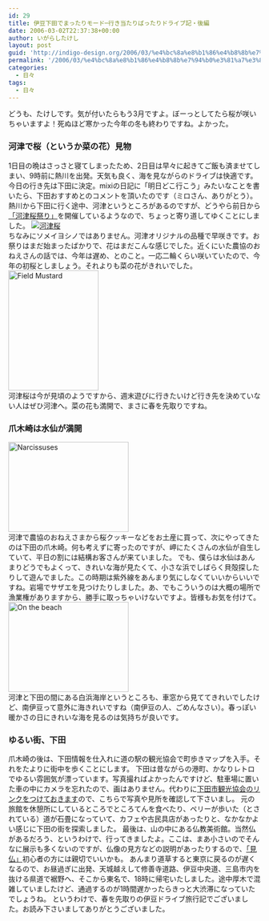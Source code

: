 ```yaml
---
id: 29
title: 伊豆下田でまったりモード─行き当たりばったりドライブ記・後編
date: 2006-03-02T22:37:38+00:00
author: いがらしたけし
layout: post
guid: 'http://indigo-design.org/2006/03/%e4%bc%8a%e8%b1%86%e4%b8%8b%e7%94%b0%e3%81%a7%e3%81%be%e3%81%a3%e3%81%9f%e3%82%8a%e3%83%a2%e3%83%bc%e3%83%89%e2%94%80%e8%a1%8c%e3%81%8d%e5%bd%93%e3%81%9f%e3%82%8a%e3%81%b0%e3%81%a3%e3%81%9f%e3%82%8a/'
permalink: '/2006/03/%e4%bc%8a%e8%b1%86%e4%b8%8b%e7%94%b0%e3%81%a7%e3%81%be%e3%81%a3%e3%81%9f%e3%82%8a%e3%83%a2%e3%83%bc%e3%83%89%e2%94%80%e8%a1%8c%e3%81%8d%e5%bd%93%e3%81%9f%e3%82%8a%e3%81%b0%e3%81%a3%e3%81%9f%e3%82%8a/'
categories:
  - 日々
tags:
  - 日々
---
```

どうも、たけしです。気が付いたらもう3月ですよ。ぼーっとしてたら桜が咲いちゃいますよ！死ぬほど寒かった今年の冬も終わりですね。よかった。

<!--more-->
<h3>河津で桜（というか菜の花）見物</h3>
1日目の晩はさっさと寝てしまったため、2日目は早々に起きてご飯も済ませてしまい、9時前に熱川を出発。天気も良く、海を見ながらのドライブは快適です。
今日の行き先は下田に決定。mixiの日記に「明日どこ行こう」みたいなことを書いたら、下田おすすめとのコメントを頂いたのです（ミロさん、ありがとう）。
熱川から下田に行く途中、河津というところがあるのですが、どうやら前日から<a href="http://www.kawazuzakura.net/" target="_blank">「河津桜祭り」</a>を開催しているようなので、ちょっと寄り道してゆくことにしました。
<a href="http://blog-imgs-29.fc2.com/a/r/m/armadillo75/060211a.jpg" target="_blank"><img src="http://blog-imgs-29.fc2.com/a/r/m/armadillo75/060211as.jpg" alt="河津桜" border="0"></a><br />
ちなみにソメイヨシノではありません。河津オリジナルの品種で早咲きです。お祭りはまだ始まったばかりで、花はまだこんな感じでした。近くにいた農協のおねえさんの話では、今年は遅め、とのこと。一応二輪くらい咲いていたので、今年の初桜としましょう。それよりも菜の花がきれいでした。
<a href="http://www.flickr.com/photos/takeshi81/99525711/" title="Photo Sharing"><img src="http://static.flickr.com/39/99525711_98d6c59909_m.jpg" width="180" height="240" alt="Field Mustard" border="0" /></a><br />
河津桜は今が見頃のようですから、週末遊びに行きたいけど行き先を決めていない人はぜひ河津へ。菜の花も満開で、まさに春を先取りですね。
<h3>爪木崎は水仙が満開</h3>
<a href="http://www.flickr.com/photos/takeshi81/99524028/" title="Photo Sharing"><img src="http://static.flickr.com/43/99524028_2fed2ea052_m.jpg" width="240" height="180" alt="Narcissuses" border="0" /></a><br />
河津で農協のおねえさまから桜クッキーなどをお土産に買って、次にやってきたのは下田の爪木崎。何も考えずに寄ったのですが、岬にたくさんの水仙が自生していて、平日の割には結構お客さんが来ていました。
でも、僕らは水仙はあんまりどうでもよくって、きれいな海が見たくて、小さな浜でしばらく貝殻探したりして遊んでました。この時期は紫外線をあんまり気にしなくていいからいいですね。岩場でサザエを見つけたりしました。あ、でもこういうのは大概の場所で漁業権がありますから、勝手に取っちゃいけないですよ。皆様もお気を付けて。
<a href="http://www.flickr.com/photos/takeshi81/99525268/" title="Photo Sharing"><img src="http://static.flickr.com/41/99525268_197dd75a3b_m.jpg" width="240" height="180" alt="On the beach" border="0" /></a><br />
河津と下田の間にある白浜海岸というところも、車窓から見ててきれいでしたけど、南伊豆って意外に海きれいですね（南伊豆の人、ごめんなさい）。春っぽい暖かさの日にきれいな海を見るのは気持ちが良いです。
<h3>ゆるい街、下田</h3>
爪木崎の後は、下田情報を仕入れに道の駅の観光協会で町歩きマップを入手。それをたよりに街中を歩くことにします。
下田は昔ながらの港町、かなりレトロでゆるい雰囲気が漂っています。写真撮ればよかったんですけど、駐車場に置いた車の中にカメラを忘れたので、画はありません。代わりに<a href="http://shimoda-city.info/" target="_blank">下田市観光協会のリンクをつけておきます</a>ので、こちらで写真や見所を確認して下さいまし。
元の旅館を休憩所にしているところでところてんを食べたり、ペリーが歩いた（とされている）道が石畳になっていて、カフェや古民具店があったりと、なかなかよい感じに下田の街を探索しました。
最後は、山の中にある仏教美術館。当然仏があるだろう、というわけで、行ってきましたよ。ここは、まあ小さいのでそんなに展示も多くないのですが、仏像の見方などの説明があったりするので、<a href="http://hotwired.goo.ne.jp/culture/ekenbutsuki/" target="_blank">「見仏」</a>初心者の方には親切でいいかも。
あんまり道草すると東京に戻るのが遅くなるので、お昼過ぎに出発、天城越えして修善寺道路、伊豆中央道、三島市内を抜ける県道で裾野へ、そこから東名で、18時に帰宅いたしました。途中厚木で混雑していましたけど、通過するのが1時間遅かったらきっと大渋滞になっていたでしょうね。
というわけで、春を先取りの伊豆ドライブ旅行記でございました。お読み下さいましてありがとうございました。